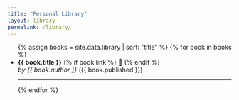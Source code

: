 ```yaml
---
title: "Personal Library"
layout: library
permalink: /library/
---
```


<ul>
  {% assign books = site.data.library | sort: "title" %}
  {% for book in books %}
    <li>
      <strong>{{ book.title }}</strong>  
      {% if book.link %}
        <a href="{{ book.link }}" target="_blank" title="Open external link">🔗</a>
      {% endif %}
      <br>
      <em>by {{ book.author }}</em> ({{ book.published }})<br>
    </li>
    <hr>
  {% endfor %}
</ul>
